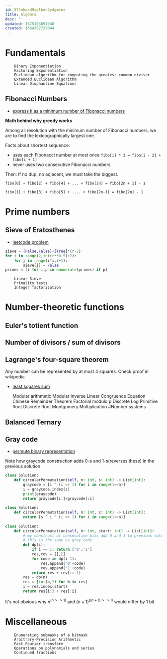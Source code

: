 ```yaml
---
id: 575nhoxd9zglbmn3y4gmcnz
title: Algebra
desc: ''
updated: 1675193691948
created: 1664382729044
---
```

# Fundamentals
        Binary Exponentiation
        Factoring Exponentiation
        Euclidean algorithm for computing the greatest common divisor
        Extended Euclidean Algorithm
        Linear Diophantine Equations
## Fibonacci Numbers
- [express k as a minimum number of Fibonacci numbers](https://leetcode.com/problems/find-the-minimum-number-of-fibonacci-numbers-whose-sum-is-k/)

**Math behind why greedy works**

Among all resolution with the minimum number of Fibonacci numbers, we are to find the lexicographically largest one.

Facts about shortest sequence:
- uses each Fibonacci number at most once `fibo[i] * 2 = fibo[i - 2] + fibo[i + 1]`
- never uses two consecutive Fibonacci numbers

Then: If no dup, no adjacent, we must take the biggest.

`fibo[0] + fibo[2] + fibo[4] + ... + fibo[2n] = fibo[2n + 1] - 1`

`fibo[1] + fibo[3] + fibo[5] + .... + fibo[2n-1] = fibo[2n] - 1`


# Prime numbers
## Sieve of Eratosthenes

- [leetcode problem](https://leetcode.com/problems/closest-prime-numbers-in-range/)
```python
sieve = [False,False]+[True]*(r-2)
for i in range(2,int(r**0.5)+2):
    for j in range(i*i,r+1):
        sieve[j] = False
primes = [i for i,p in enumerate(primes) if p]
```
        Linear Sieve
        Primality tests
        Integer factorization
# Number-theoretic functions
## Euler's totient function
## Number of divisors / sum of divisors
    
## Lagrange's four-square theorem
Any number can be represented by at most 4 squares. Check proof in wikipedia.
- [least squares sum](https://leetcode.com/problems/perfect-squares/)

    
    Modular arithmetic
        Modular Inverse
        Linear Congruence Equation
        Chinese Remainder Theorem
        Factorial modulo p
        Discrete Log
        Primitive Root
        Discrete Root
        Montgomery Multiplication
#Number systems
## Balanced Ternary
## Gray code
- [permute binary representation](https://leetcode.com/problems/circular-permutation-in-binary-representation/)

Note how graycode construction adds 0-s and 1-s(reverses these) in the previous solution
```python
class Solution:
    def circularPermutation(self, n: int, s: int) -> List[int]:
        graycode = [i ^ (i >> 1) for i in range(1<<n)]
        i = graycode.index(s)
        print(graycode)
        return graycode[i:]+graycode[:i]
    
class Solution:
    def circularPermutation(self, n: int, s: int) -> List[int]:
        return [s ^ i ^ (i >> 1) for i in range(1<<n)]
    
class Solution:
    def circularPermutation(self, n: int, start: int) -> List[int]:
        # my construct of consecutive bits add 0 and 1 to previous solution
        # this is the same as gray code...
        def dp(i):
            if i == 1: return ['0','1']
            res,rev = [],[]
            for code in dp(i-1):
                res.append('0'+code)
                rev.append('1'+code)
            return res + rev[::-1]
        res = dp(n)
        res = [int(b,2) for b in res]
        i = res.index(start)
        return res[i:] + res[:i]
```

It's not obvious why $n ^ (n>>1)$ and $(n+1) ^ ((n+1)>>1)$ would differ by 1 bit.


# Miscellaneous
        Enumerating submasks of a bitmask
        Arbitrary-Precision Arithmetic
        Fast Fourier transform
        Operations on polynomials and series
        Continued fractions